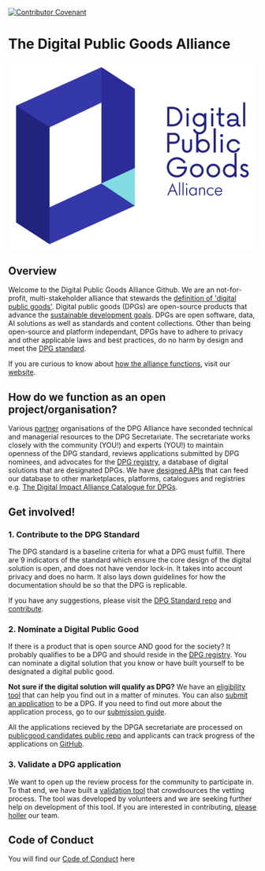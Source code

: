 [![Contributor Covenant](https://img.shields.io/badge/Contributor%20Covenant-v2.0%20adopted-ff69b4.svg)](CODE_OF_CONDUCT.md)

# The Digital Public Goods Alliance
![DPG Cover Photo](https://github.com/DPGAlliance/.github/blob/main/profile/logo.png)

## Overview

Welcome to the Digital Public Goods Alliance Github. We are an not-for-profit, multi-stakeholder alliance that stewards the [definition of 'digital public goods'](https://www.un.org/techenvoy/content/digital-public-goods). Digital public goods (DPGs) are open-source products that advance the [sustainable development goals](https://sdgs.un.org/#goal_section). DPGs are open software, data, AI solutions as well as standards and content collections. Other than being open-source and platform independant, DPGs have to adhere to privacy and other applicable laws and best practices, do no harm by design and meet the [DPG standard](https://github.com/DPGAlliance/DPG-Standard). 

If you are curious to know about [how the alliance functions](https://digitalpublicgoods.net/what-we-do/), visit our [website](https://digitalpublicgoods.net/).

## How do we function as an open project/organisation? 
Various [partner](https://digitalpublicgoods.net/governance/) organisations of the DPG Alliance have seconded technical and managerial resources to the DPG Secretariate. The secretariate works closely with the community (YOU!) and experts (YOU!) to maintain openness of the DPG standard, reviews applications submitted by DPG nominees, and advocates for the [DPG registry](https://digitalpublicgoods.net/registry/), a database of digital solutions that are designated DPGs. We have [designed APIs](https://github.com/DPGAlliance/publicgoods-api) that can feed our database to other marketplaces, platforms, catalogues and registries e.g. [The Digital Impact Alliance Catalogue for DPGs](https://solutions.dial.community/).

## Get involved!
### 1. Contribute to the DPG Standard
The DPG standard is a baseline criteria for what a DPG must fulfill. There are 9 indicators of the standard which ensure the core design of the digital solution is open, and does not have vendor lock-in. It takes into account privacy and does no harm. It also lays down guidelines for how the documentation should be so that the DPG is replicable.

If you have any suggestions, please visit the [DPG Standard repo](https://github.com/DPGAlliance/DPG-Standard/) and [contribute](https://github.com/DPGAlliance/DPG-Standard/issues).

### 2. Nominate a Digital Public Good
If there is a product that is open source AND good for the society? It probably qualifies to be a DPG and should reside in the [DPG registry](https://digitalpublicgoods.net/registry/). You can nominate a digital solution that you know or have built yourself to be designated a digital public good. 

**Not sure if the digital solution will qualify as DPG?** We have an [eligibility tool](https://digitalpublicgoods.net/eligibility/) that can help you find out in a matter of minutes. You can also [submit an application](https://submission.digitalpublicgoods.net/) to be a DPG. If you need to find out more about the application process, go to our [submission guide](https://digitalpublicgoods.net/submission-guide/). 

All the applications recieved by the DPGA secretariate are processed on [publicgood candidates public repo](https://github.com/DPGAlliance/publicgoods-candidates) and applicants can track progress of the applications on [GitHub](https://github.com/orgs/DPGAlliance/projects/1). 

### 3. Validate a DPG application 
We want to open up the review process for the community to participate in. To that end, we have built a [validation tool](https://validate.digitalpublicgoods.net/) that crowdsources the vetting process. The tool was developed by volunteers and we are seeking further help on development of this tool. If you are interested in contributing, [please holler](https://github.com/DPGAlliance/publicgoods-validate/issues) our team. 


## Code of Conduct
You will find our [Code of Conduct](link.md) here
